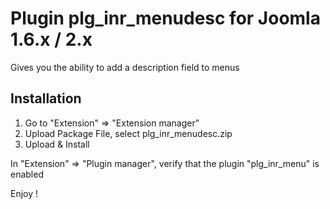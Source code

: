 Plugin plg_inr_menudesc for Joomla 1.6.x / 2.x
==============================================

Gives you the ability to add a description field to menus

Installation
------------

1. Go to "Extension" => "Extension manager"
2. Upload Package File, select plg_inr_menudesc.zip
3. Upload & Install

In "Extension" => "Plugin manager", verify that the plugin "plg_inr_menu" is enabled

Enjoy !
